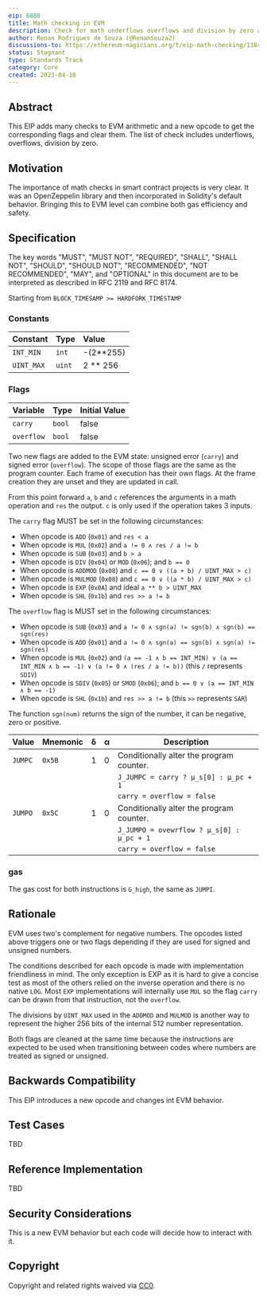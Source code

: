 ```yaml
---
eip: 6888
title: Math checking in EVM
description: Check for math underflows overflows and division by zero at EVM level
author: Renan Rodrigues de Souza (@RenanSouza2)
discussions-to: https://ethereum-magicians.org/t/eip-math-checking/13846
status: Stagnant
type: Standards Track
category: Core
created: 2023-04-16
---
```


## Abstract

This EIP adds many checks to EVM arithmetic and a new opcode to get the corresponding flags and clear them. The list of check includes underflows, overflows, division by zero.

## Motivation

The importance of math checks in smart contract projects is very clear. It was an OpenZeppelin library and then incorporated in Solidity's default behavior. Bringing this to EVM level can combine both gas efficiency and safety.

## Specification

The key words "MUST", "MUST NOT", "REQUIRED", "SHALL", "SHALL NOT", "SHOULD", "SHOULD NOT", "RECOMMENDED", "NOT RECOMMENDED", "MAY", and "OPTIONAL" in this document are to be interpreted as described in RFC 2119 and RFC 8174.

Starting from `BLOCK_TIMESAMP >= HARDFORK_TIMESTAMP`

### Constants

|     Constant        | Type      | Value         |
| ------------------- | --------- |:------------- |
| `INT_MIN`           | `int`     | -(2**255)     |
| `UINT_MAX`          | `uint`    | 2 ** 256      |

### Flags

|     Variable        | Type      | Initial Value |
| ------------------- | --------- |:------------- |
| `carry`             | `bool`    | false         |
| `overflow`          | `bool`    | false         |

Two new flags are added to the EVM state: unsigned error (`carry`) and signed error (`overflow`). The scope of those flags are the same as the program counter. Each frame of execution has their own flags. At the frame creation they are unset and they are updated in call.

From this point forward  `a`, `b` and `c` references the arguments in a math operation and `res` the output. `c` is only used if the operation takes 3 inputs.

The `carry` flag MUST be set in the following circumstances:

 - When opcode is `ADD` (`0x01`) and `res < a`
 - When opcode is `MUL` (`0x02`) and `a != 0 ∧ res / a != b`
 - When opcode is `SUB` (`0x03`) and `b > a`
 - When opcode is `DIV` (`0x04`) or `MOD` (`0x06`); and `b == 0`
 - When opcode is `ADDMOD` (`0x08`) and `c == 0 ∨ ((a + b) / UINT_MAX > c)`
 - When opcode is `MULMOD` (`0x08`) and `c == 0 ∨ ((a * b) / UINT_MAX > c)`
 - When opcode is `EXP` (`0x0A`) and ideal `a ** b > UINT_MAX`
 - When opcode is `SHL` (`0x1b`) and `res >> a != b`

The `overflow` flag is MUST set in the following circumstances:

 - When opcode is `SUB` (`0x03`) and `a != 0 ∧ sgn(a) != sgn(b) ∧ sgn(b) == sgn(res)`
 - When opcode is `ADD` (`0x01`) and `a != 0 ∧ sgn(a) == sgn(b) ∧ sgn(a) != sgn(res)` 
 - When opcode is `MUL` (`0x02`) and `(a == -1 ∧ b == INT_MIN) ∨ (a == INT_MIN ∧ b == -1) ∨ (a != 0 ∧ (res / a != b))` (this `/` represents `SDIV`)
 - When opcode is `SDIV` (`0x05`)  or `SMOD` (`0x06`); and `b == 0 ∨ (a == INT_MIN ∧ b == -1)`
 - When opcode is `SHL` (`0x1b`) and `res >> a != b` (this `>>` represents `SAR`)

The function `sgn(num)` returns the sign of the number, it can be negative, zero or positive.

| Value | Mnemonic | δ | α | Description |
|-------|----------|---|---|---------------------------------------------------------------------------------------|
| `JUMPC` | `0x5B` | 1 | 0 | Conditionally alter the program counter.
|||||```J_JUMPC = carry ? µ_s[0] : µ_pc + 1```
|||||```carry = overflow = false``` |
| `JUMPO` | `0x5C` | 1 | 0 | Conditionally alter the program counter.
|||||```J_JUMPO = ovewrflow ? µ_s[0] : µ_pc + 1```
|||||```carry = overflow = false``` |

### gas

The gas cost for both instructions is `G_high`, the same as `JUMPI`.

## Rationale

EVM uses two's complement for negative numbers. The opcodes listed above triggers one or two flags depending if they are used for signed and unsigned numbers.

The conditions described for each opcode is made with implementation friendliness in mind. The only exception is EXP as it is hard to give a concise test as most of the others relied on the inverse operation and there is no native `LOG`. Most `EXP` implementations will internally use `MUL` so the flag `carry` can be drawn from that instruction, not the `overflow`.

The divisions by `UINT_MAX` used in the `ADDMOD` and `MULMOD` is another way to represent the higher 256 bits of the internal 512 number representation.

Both flags are cleaned at the same time because the instructions are expected to be used when transitioning between codes where numbers are treated as signed or unsigned.

## Backwards Compatibility

This EIP introduces a new opcode and changes int EVM behavior.

## Test Cases

TBD

## Reference Implementation

TBD

## Security Considerations

This is a new EVM behavior but each code will decide how to interact with it.

## Copyright

Copyright and related rights waived via [CC0](/LICENSE.md).
